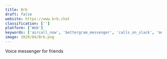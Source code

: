 ```yaml
---
title: Brb
draft: false 
website: https://www.brb.chat
classification: ['']
platform: ['Web']
keywords: ['aircall_now', 'bettergram_messenger', 'calls_on_slack', 'murmure_for_gmail', 'pepper', 'pingly', 'skype_for_slack', 'slack_video_calls', 'talko_for_slack', 'telegram', 'toky', 'toky_instant_call', 'whatsapp', 'redcall']
image: 2020/04/Brb.png
---
```

Voice messenger for friends